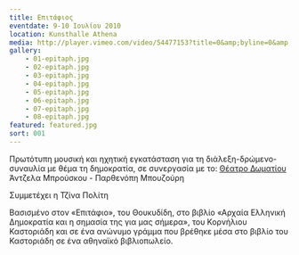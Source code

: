 ```yaml
---
title: Επιτάφιος
eventdate: 9-10 Ιουλίου 2010
location: Kunsthalle Athena
media: http://player.vimeo.com/video/54477153?title=0&amp;byline=0&amp;portrait=0&amp;color=ffffff" width="552
gallery: 
    - 01-epitaph.jpg
    - 02-epitaph.jpg
    - 03-epitaph.jpg
    - 04-epitaph.jpg
    - 05-epitaph.jpg
    - 06-epitaph.jpg
    - 07-epitaph.jpg
    - 08-epitaph.jpg
featured: featured.jpg
sort: 001
---
```


Πρωτότυπη μουσική και ηχητική εγκατάσταση για τη διάλεξη-δρώμενο-συναυλία με θέμα τη δημοκρατία, σε συνεργασία με το: [Θέατρο Δωματίου](http://www.theatrodomatiou.gr/en/parastaseis/epitaph-2012.html "theatro domatiou") Άντζελα Μπρούσκου - Παρθενόπη Μπουζούρη

Συμμετέχει η Τζίνα Πολίτη

Βασισμένο στον «Επιτάφιο», του Θουκυδίδη, στο βιβλίο «Αρχαία Ελληνική Δημοκρατία και η σημασία της για μας σήμερα», του Κορνήλιου Καστοριάδη και σε ένα ανώνυμο γράμμα που βρέθηκε μέσα στο βιβλίο του Καστοριάδη σε ένα αθηναϊκό βιβλιοπωλείο.

